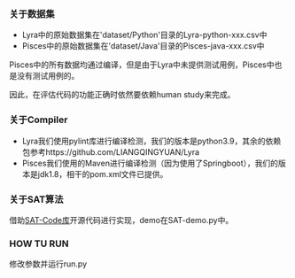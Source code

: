 ### 关于数据集

- Lyra中的原始数据集在'dataset/Python'目录的Lyra-python-xxx.csv中
- Pisces中的原始数据集在'dataset/Java'目录的Pisces-java-xxx.csv中

Pisces中的所有数据均通过编译，但是由于Lyra中未提供测试用例，Pisces中也是没有测试用例的。

因此，在评估代码的功能正确时依然要依赖human study来完成。

### 关于Compiler

- Lyra我们使用pylint库进行编译检测，我们的版本是python3.9，其余的依赖包参考https://github.com/LIANGQINGYUAN/Lyra
- Pisces我们使用的Maven进行编译检测（因为使用了Springboot），我们的版本是jdk1.8，相干的pom.xml文件已提供。

### 关于SAT算法

借助[SAT-Code库](https://github.com/NougatCA/SPT-Code)开源代码进行实现，demo在SAT-demo.py中。

### HOW TU RUN

修改参数并运行run.py
